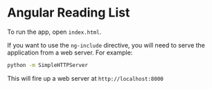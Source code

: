 # Angular Reading List

To run the app, open `index.html`.

If you want to use the `ng-include` directive, you will need to serve the application from a web server. For example:

```bash
python -m SimpleHTTPServer
```

This will fire up a web server at `http://localhost:8000`